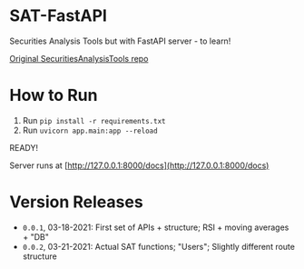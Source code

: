 # SAT-FastAPI
Securities Analysis Tools but with FastAPI server - to learn!

[Original SecuritiesAnalysisTools repo](https://github.com/nga-27/SecuritiesAnalysisTools)

# How to Run
1. Run `pip install -r requirements.txt`
1. Run `uvicorn app.main:app --reload`

READY!

Server runs at [http://127.0.0.1:8000/docs](http://127.0.0.1:8000/docs)

# Version Releases
* `0.0.1`, 03-18-2021: First set of APIs + structure; RSI + moving averages + "DB"
* `0.0.2`, 03-21-2021: Actual SAT functions; "Users"; Slightly different route structure
